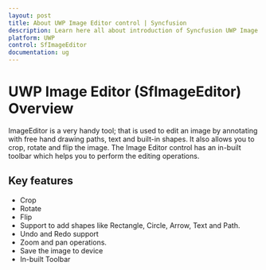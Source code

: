 ```yaml
---
layout: post
title: About UWP Image Editor control | Syncfusion
description: Learn here all about introduction of Syncfusion UWP Image Editor (SfImageEditor) control, its elements and more.
platform: UWP
control: SfImageEditor
documentation: ug
---
```

# UWP Image Editor (SfImageEditor) Overview

ImageEditor is a very handy tool; that is used to edit an image by annotating with free hand drawing paths, text and built-in shapes. It also allows you to crop, rotate and flip the image. The Image Editor control has an in-built toolbar which helps you to perform the editing operations.

## Key features

* Crop
* Rotate
* Flip
* Support to add shapes like Rectangle, Circle, Arrow, Text and Path.
* Undo and Redo support
* Zoom and pan operations.
* Save the image to device
* In-built Toolbar
